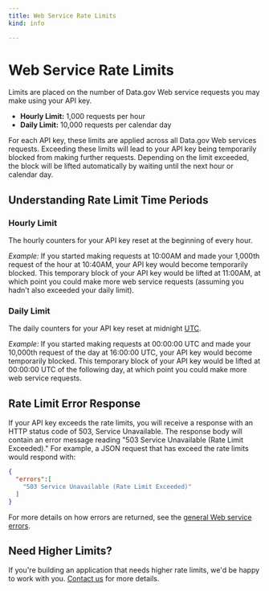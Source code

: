 ```yaml
---
title: Web Service Rate Limits
kind: info

---
```


# Web Service Rate Limits

Limits are placed on the number of Data.gov Web service requests you may make using your API key.

- **Hourly Limit:** 1,000 requests per hour
- **Daily Limit:** 10,000 requests per calendar day

For each API key, these limits are applied across all Data.gov Web services requests. Exceeding these limits will lead to your API key being temporarily blocked from making further requests. Depending on the limit exceeded, the block will be lifted automatically by waiting until the next hour or calendar day.

## Understanding Rate Limit Time Periods

### Hourly Limit

The hourly counters for your API key reset at the beginning of every hour.

*Example:* If you started making requests at 10:00AM and made your 1,000th request of the hour at 10:40AM, your API key would become temporarily blocked. This temporary block of your API key would be lifted at 11:00AM, at which point you could make more web service requests (assuming you hadn't also exceeded your daily limit).

### Daily Limit

The daily counters for your API key reset at midnight [UTC](http://en.wikipedia.org/wiki/Coordinated_Universal_Time).

*Example:* If you started making requests at 00:00:00 UTC and made your 10,000th request of the day at 16:00:00 UTC, your API key would become temporarily blocked. This temporary block of your API key would be lifted at 00:00:00 UTC of the following day, at which point you could make more web service requests.

## Rate Limit Error Response

If your API key exceeds the rate limits, you will receive a response with an HTTP status code of 503, Service Unavailable. The response body will contain an error message reading "503 Service Unavailable (Rate Limit Exceeded)." For example, a JSON request that has exceed the rate limits would respond with:

```json
{
  "errors":[
    "503 Service Unavailable (Rate Limit Exceeded)"
  ]
}
```

For more details on how errors are returned, see the [general Web service errors](/docs/errors).

## Need Higher Limits?

If you're building an application that needs higher rate limits, we'd be happy to work with you. [Contact us](/contact) for more details.
